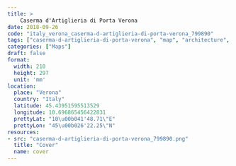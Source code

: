 ```yaml
---
title: > 
    Caserma d'Artiglieria di Porta Verona
date: 2018-09-26
code: "italy_verona_caserma-d-artiglieria-di-porta-verona_799890"
tags: ["caserma-d-artiglieria-di-porta-verona", "map", "architecture", "buildings", "Verona", "Italy"]
categories: ["Maps"]
draft: false
format:
  width: 210
  height: 297
  unit: 'mm'
location:
  place: "Verona"
  country: "Italy"
  latitude: 45.43951595513529
  longitude: 10.696865456422831
  prettyLat: "10\u00b041'48.71\"E"
  prettyLon: "45\u00b026'22.25\"N"
resources:
- src: "caserma-d-artiglieria-di-porta-verona_799890.png"
  title: "Cover"
  name: cover
---
```

